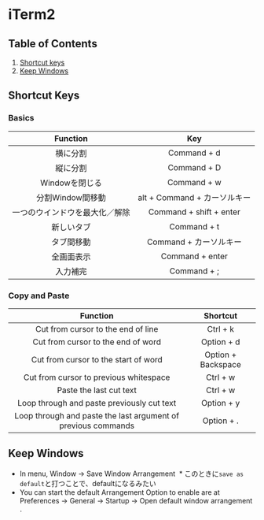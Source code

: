 # iTerm2

## Table of Contents
1. [Shortcut keys](#shortcut-keys)
2. [Keep Windows](#keep-windows)

## Shortcut Keys

### Basics
|            Function            |              Key             |
|:------------------------------:|:----------------------------:|
| 横に分割                       | Command + d                  |
| 縦に分割                       | Command + D                  |
| Windowを閉じる                 | Command + w                  |
| 分割Window間移動               | alt + Command + カーソルキー |
| 一つのウインドウを最大化／解除 | Command + shift + enter      |
| 新しいタブ                     | Command + t                  |
| タブ間移動                     | Command + カーソルキー       |
| 全画面表示                     | Command + enter           |
| 入力補完                       | Command + ;               |

### Copy and Paste
|                            Function                           |      Shortcut      |
|:-------------------------------------------------------------:|:------------------:|
|               Cut from cursor to the end of line              |      Ctrl + k      |
|               Cut from cursor to the end of word              |     Option + d     |
|              Cut from cursor to the start of word             | Option + Backspace |
|             Cut from cursor to previous whitespace            |      Ctrl + w      |
|                    Paste the last cut text                    |      Ctrl + w      |
|           Loop through and paste previously cut text          |     Option + y     |
| Loop through and paste the last argument of previous commands |     Option + .     |

## Keep Windows
* In menu, Window -> Save Window Arrangement
  * このときに`save as default`と打つことで、defaultになるみたい
* You can start the default Arrangement Option to enable are at Preferences -> General -> Startup -> Open default window arrangement .
